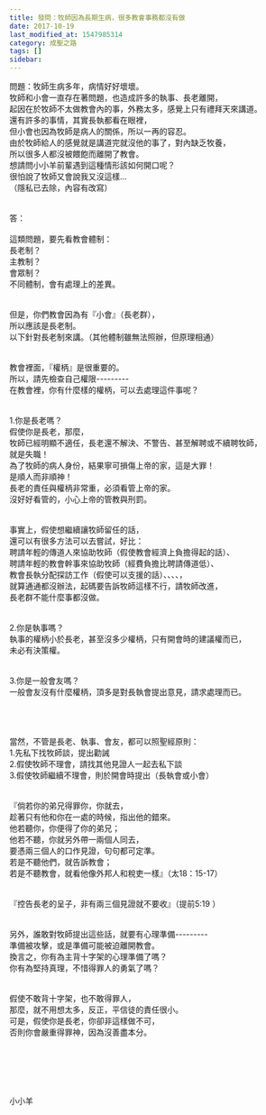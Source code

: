 ```yaml
---
title: 發問：牧師因為長期生病，很多教會事務都沒有做
date: 2017-10-19
last_modified_at: 1547985314
category: 成聖之路
tags: []
sidebar: 
---
```


<p>問題：牧師生病多年，病情好好壞壞。<br/>牧師和小會一直存在著問題，也造成許多的執事、長老離開，<br/>起因在於牧師不太做教會內的事，外務太多，感覺上只有禮拜天來講道。<br/>還有許多的事情，其實長執都看在眼裡，<br/>但小會也因為牧師是病人的關係，所以一再的容忍。<br/>由於牧師給人的感覺就是講道完就沒他的事了，對內缺乏牧養，<br/>所以很多人都沒被餵飽而離開了教會。<br/>想請問小小羊前輩遇到這種情形該如何開口呢？<br/>很怕說了牧師又會說我又沒這樣...<br/>（隱私已去除，內容有改寫）<br/><!--more--><br/><br/>答：<br/><br/>這類問題，要先看教會體制：<br/>長老制？<br/>主教制？<br/>會眾制？<br/>不同體制，會有處理上的差異。<br/><br/><br/>但是，你們教會因為有『小會』（長老群），<br/>所以應該是長老制。<br/>以下針對長老制來講。（其他體制雖無法照辦，但原理相通）<br/><br/><br/>教會裡面，『權柄』是很重要的。<br/>所以，請先檢查自己權限---------<br/>在教會裡，你有什麼樣的權柄，可以去處理這件事呢？<br/> <br/><br/>1.你是長老嗎？<br/>假使你是長老，那麼，<br/>牧師已經明顯不適任，長老還不解決、不警告、甚至解聘或不續聘牧師，<br/>就是失職！<br/>為了牧師的病人身份，結果寧可損傷上帝的家，這是大罪！<br/>是順人而非順神！<br/>長老的責任與權柄非常重，必須看管上帝的家。<br/>沒好好看管的，小心上帝的管教與刑罰。<br/><br/><br/>事實上，假使想繼續讓牧師留任的話，<br/>還可以有很多方法可以去嘗試，好比：<br/>聘請年輕的傳道人來協助牧師（假使教會經濟上負擔得起的話）、<br/>聘請年輕的教會幹事來協助牧師（經費負擔比聘請傳道低）、<br/>教會長執分配探訪工作（假使可以支援的話）、、、、，<br/>就算通通都沒辦法，起碼要告訴牧師這樣不行，請牧師改進，<br/>長老群不能什麼事都沒做。<br/><br/> <br/>2.你是執事嗎？<br/>執事的權柄小於長老，甚至沒多少權柄，只有開會時的建議權而已，<br/>未必有決策權。<br/><br/><br/>3.你是一般會友嗎？<br/>一般會友沒有什麼權柄，頂多是對長執會提出意見，請求處理而已。<br/><br/><br/><br/><br/>當然，不管是長老、執事、會友，都可以照聖經原則：<br/>1.先私下找牧師談，提出勸誡<br/>2.假使牧師不理會，請找其他見證人一起去私下談<br/>3.假使牧師繼續不理會，則於開會時提出（長執會或小會）<br/><br/><br/>『倘若你的弟兄得罪你，你就去，<br/>趁著只有他和你在一處的時候，指出他的錯來。<br/>他若聽你，你便得了你的弟兄；<br/>他若不聽，你就另外帶一兩個人同去，<br/>要憑兩三個人的口作見證，句句都可定準。<br/>若是不聽他們，就告訴教會；<br/>若是不聽教會，就看他像外邦人和稅吏一樣』（太18：15-17）<br/><br/><br/>『控告長老的呈子，非有兩三個見證就不要收』（提前5:19 ）<br/><br/> <br/>另外，誰敢對牧師提出這些話，就要有心理準備---------<br/>準備被攻擊，或是準備可能被迫離開教會。<br/>換言之，你有為主背十字架的心理準備了嗎？<br/>你有為堅持真理，不惜得罪人的勇氣了嗎？<br/> <br/><br/>假使不敢背十字架，也不敢得罪人，<br/>那麼，就不用想太多，反正，平信徒的責任很小。<br/>可是，假使你是長老，你卻非這樣做不可，<br/>否則你會嚴重得罪神，因為沒善盡本分。<br/> <br/><br/><br/><br/><br/><br/>小小羊<br/><br/><br/><br/></p>